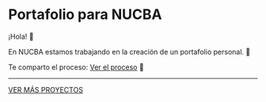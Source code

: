 # Portafolio para NUCBA

¡Hola! :wave:

En NUCBA estamos trabajando en la creación de un portafolio personal. 👏

Te comparto el proceso: [Ver el proceso](https://portfolio-nucba.netlify.app/) 🎯

***

[VER MÁS PROYECTOS](https://github.com/lautaronahuelc?tab=repositories)
